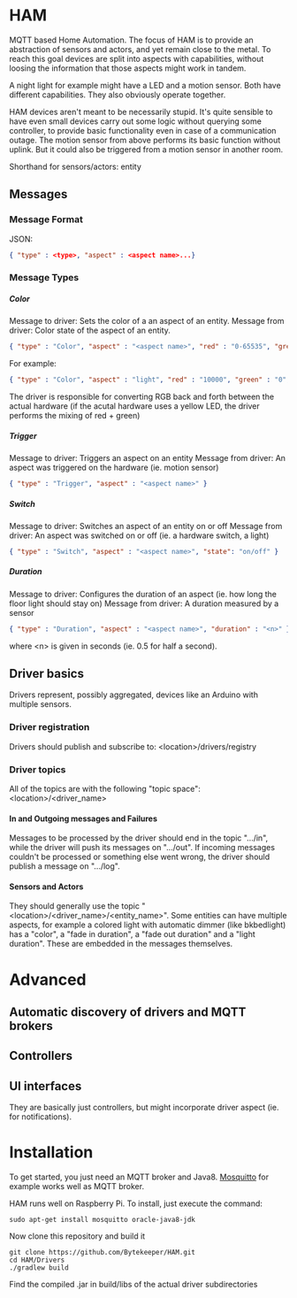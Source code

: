 # HAM

MQTT based Home Automation. The focus of HAM is to provide an abstraction of sensors and actors, and yet remain close to the metal. To reach this goal devices are split into aspects with capabilities, without loosing the information that those aspects might work in tandem.

A night light for example might have a LED and a motion sensor. Both have different capabilities. They also obviously operate together.

HAM devices aren't meant to be necessarily stupid. It's quite sensible to have even small devices carry out some logic without querying some controller, to provide basic functionality even in case of a communication outage. The motion sensor from above performs its basic function without uplink. But it could also be triggered from a motion sensor in another room.

Shorthand for sensors/actors: entity

## Messages

### Message Format
JSON:
```json
{ "type" : <type>, "aspect" : <aspect name>...}
```
### Message Types

##### Color
Message to driver: Sets the color of a an aspect of an entity.
Message from driver: Color state of the aspect of an entity.
```json
{ "type" : "Color", "aspect" : "<aspect name>", "red" : "0-65535", "green" : "0-65535", "blue" : "0-65535" }
```

For example:
```json
{ "type" : "Color", "aspect" : "light", "red" : "10000", "green" : "0", blue : "0" }
```

The driver is responsible for converting RGB back and forth between the actual hardware (if the acutal hardware uses a yellow LED, the driver performs the mixing of red + green)

##### Trigger
Message to driver: Triggers an aspect on an entity
Message from driver: An aspect was triggered on the hardware (ie. motion sensor)
```json
{ "type" : "Trigger", "aspect" : "<aspect name>" }
```

##### Switch
Message to driver: Switches an aspect of an entity on or off
Message from driver: An aspect was switched on or off (ie. a hardware switch, a light)
```json
{ "type" : "Switch", "aspect" : "<aspect name>", "state": "on/off" }
```

##### Duration
Message to driver: Configures the duration of an aspect (ie. how long the floor light should stay on)
Message from driver: A duration measured by a sensor
```json
{ "type" : "Duration", "aspect" : "<aspect name>", "duration" : "<n>" }
```
where \<n\> is given in seconds (ie. 0.5 for half a second).

## Driver basics
Drivers represent, possibly aggregated, devices like an Arduino with multiple sensors.

### Driver registration
Drivers should publish and subscribe to:
\<location\>/drivers/registry

### Driver topics
All of the topics are with the following "topic space":
\<location\>/\<driver_name\>

#### In and Outgoing messages and Failures
Messages to be processed by the driver should end in the topic ".../in", while the driver will push its messages on ".../out". If incoming messages couldn't be processed or something else went wrong, the driver should publish a message on ".../log".

#### Sensors and Actors
They should generally use the topic "\<location\>/\<driver_name\>/\<entity_name\>". Some entities can have multiple aspects, for example a colored light with automatic dimmer (like bkbedlight) has a "color", a "fade in duration", a "fade out duration" and a "light duration". These are embedded in the messages themselves.

# Advanced
## Automatic discovery of drivers and MQTT brokers
## Controllers
## UI interfaces
They are basically just controllers, but might incorporate driver aspect (ie. for notifications).

# Installation
To get started, you just need an MQTT broker and Java8. [Mosquitto](http://mosquitto.org/) for example works well as MQTT broker.

HAM runs well on Raspberry Pi. To install, just execute the command:
```
sudo apt-get install mosquitto oracle-java8-jdk
```

Now clone this repository and build it
```
git clone https://github.com/Bytekeeper/HAM.git
cd HAM/Drivers
./gradlew build
```
Find the compiled .jar in build/libs of the actual driver subdirectories
